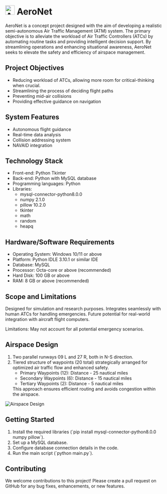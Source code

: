 <html>
<body>
  <h1>
    <img src="https://i.ibb.co/853WF7T/icon.jpg" alt="AeroNet Logo" style="height:30px">
    AeroNet
  </h1>
  <p>
    AeroNet is a concept project designed with the aim of developing a realistic semi-autonomous Air Traffic Management (ATM) system. The primary objective is to alleviate the workload of Air Traffic Controllers (ATCs) by automating routine tasks and providing intelligent decision support. By streamlining operations and enhancing situational awareness, AeroNet seeks to elevate the safety and efficiency of airspace management.
  </p>

  <h2>Project Objectives</h2>
  <ul>
    <li>Reducing workload of ATCs, allowing more room for critical-thinking when crucial.</li>
    <li>Streamlining the process of deciding flight paths</li>
    <li>Preventing mid-air collisions</li>
    <li>Providing effective guidance on navigation</li>
  </ul>

  <h2>System Features</h2>
  <ul>
    <li>Autonomous flight guidance</li>
    <li>Real-time data analysis</li>
    <li>Collision addressing system</li>
    <li>NAVAID integration</li>
  </ul>

  <h2>Technology Stack</h2>
  <ul>
    <li>Front-end: Python Tkinter</li>
    <li>Back-end: Python with MySQL database</li>
    <li>Programming languages: Python</li>
    <li>Libraries:
      <ul>
        <li>mysql-connector-python8.0.0</li>
        <li>numpy 2.1.0</li>
        <li>pillow 10.2.0</li>
        <li>tkinter</li>
        <li>math</li>
        <li>random</li>
        <li>heapq</li>
      </ul>
    </li>
  </ul>

  <h2>Hardware/Software Requirements</h2>
  <ul>
    <li>Operating System: Windows 10/11 or above</li>
    <li>Platform: Python IDLE 3.10.1 or similar IDE</li>
    <li>Database: MySQL</li>
    <li>Processor: Octa-core or above (recommended)</li>
    <li>Hard Disk: 100 GB or above</li>
    <li>RAM: 8 GB or above (recommended)</li>
  </ul>

  <h2>Scope and Limitations</h2>
  <p>Designed for simulation and research purposes. Integrates seamlessly with human ATCs for handling emergencies. Future potential for real-world integration with aircraft flight computers.</p>
  <p>Limitations: May not account for all potential emergency scenarios.</p>

  <h2>Airspace Design</h2>
  <ol>
    <li>Two parallel runways 09 L and 27 R, both in N-S direction.</li>
    <li>Tiered structure of waypoints (20 total) strategically arranged for optimized air traffic flow and enhanced safety.
      <ul>
        <li>Primary Waypoints (12): Distance - 25 nautical miles</li>
        <li>Secondary Waypoints (6): Distance - 15 nautical miles</li>
        <li>Tertiary Waypoints (2): Distance - 5 nautical miles</li>
      </ul>
      This approach ensures efficient routing and avoids congestion within the airspace.</li>
  </ol>
  <img src="https://i.ibb.co/XCjfr3R/image.png" alt="Airspace Design" style="margin : 0 auto">

<h2>Getting Started</h2>
<ol>
  <li>Install the required libraries (`pip install mysql-connector-python8.0.0 numpy pillow`).</li>
  <li>Set up a MySQL database.</li>
  <li>Configure database connection details in the code.</li>
  <li>Run the main script (`python main.py`).</li>
</ol>

<h2>Contributing</h2>
<p>We welcome contributions to this project! Please create a pull request on GitHub for any bug fixes, enhancements, or new features.</p>
</body>
</html>
